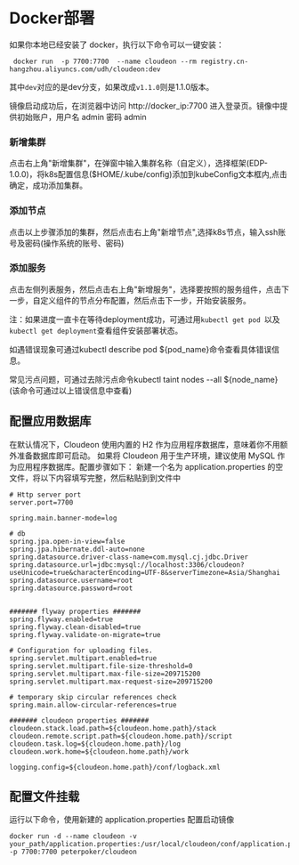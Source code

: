 # Docker部署
如果你本地已经安装了 docker，执行以下命令可以一键安装：

```shell
 docker run  -p 7700:7700  --name cloudeon --rm registry.cn-hangzhou.aliyuncs.com/udh/cloudeon:dev
```
其中`dev`对应的是dev分支，如果改成`v1.1.0`则是1.1.0版本。

镜像启动成功后，在浏览器中访问 http://docker_ip:7700 进入登录页。镜像中提供初始账户，用户名 admin 密码 admin

### 新增集群

点击右上角"新增集群"，在弹窗中输入集群名称（自定义），选择框架(EDP-1.0.0)，将k8s配置信息($HOME/.kube/config)添加到kubeConfig文本框内,点击确定，成功添加集群。

### 添加节点

点击以上步骤添加的集群，然后点击右上角"新增节点",选择k8s节点，输入ssh账号及密码(操作系统的账号、密码)

### 添加服务

点击左侧列表服务，然后点击右上角"新增服务"，选择要按照的服务组件，点击下一步，自定义组件的节点分布配置，然后点击下一步，开始安装服务。

注：如果进度一直卡在等待deployment成功，可通过用`kubectl get pod `以及`kubectl get deployment`查看组件安装部署状态。

如遇错误现象可通过kubectl describe pod ${pod_name}命令查看具体错误信息。

常见污点问题，可通过去除污点命令kubectl taint nodes --all ${node_name} (该命令可通过以上错误信息中查看)



## 配置应用数据库

在默认情况下，Cloudeon 使用内置的 H2 作为应用程序数据库，意味着你不用额外准备数据库即可启动。 如果将 Cloudeon 用于生产环境，建议使用 MySQL 作为应用程序数据库。配置步骤如下：
新建一个名为 application.properties 的空文件，将以下内容填写完整，然后粘贴到到文件中
```properties
# Http server port
server.port=7700

spring.main.banner-mode=log

# db
spring.jpa.open-in-view=false
spring.jpa.hibernate.ddl-auto=none
spring.datasource.driver-class-name=com.mysql.cj.jdbc.Driver
spring.datasource.url=jdbc:mysql://localhost:3306/cloudeon?useUnicode=true&characterEncoding=UTF-8&serverTimezone=Asia/Shanghai
spring.datasource.username=root
spring.datasource.password=root


####### flyway properties #######
spring.flyway.enabled=true
spring.flyway.clean-disabled=true
spring.flyway.validate-on-migrate=true

# Configuration for uploading files.
spring.servlet.multipart.enabled=true
spring.servlet.multipart.file-size-threshold=0
spring.servlet.multipart.max-file-size=209715200
spring.servlet.multipart.max-request-size=209715200

# temporary skip circular references check
spring.main.allow-circular-references=true

####### cloudeon properties #######
cloudeon.stack.load.path=${cloudeon.home.path}/stack
cloudeon.remote.script.path=${cloudeon.home.path}/script
cloudeon.task.log=${cloudeon.home.path}/log
cloudeon.work.home=${cloudeon.home.path}/work

logging.config=${cloudeon.home.path}/conf/logback.xml

```
## 配置文件挂载
运行以下命令，使用新建的 application.properties 配置启动镜像
```
docker run -d --name cloudeon -v your_path/application.properties:/usr/local/cloudeon/conf/application.properties -p 7700:7700 peterpoker/cloudeon
```

